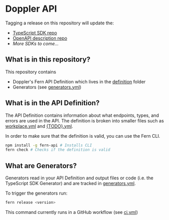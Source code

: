# Doppler API

Tagging a release on this repository will update the:

- [TypeScript SDK repo](https://github.com/fern-doppler/doppler-node)
- [OpenAPI description repo](https://github.com/fern-doppler/doppler-openapi)
- _More SDKs to come..._

## What is in this repository?

This repository contains

- Doppler's Fern API Definition which lives in the [definition](./fern/api/definition/) folder
- Generators (see [generators.yml](./fern/api/generators.yml))

## What is in the API Definition?

The API Definition contains information about what endpoints, types, and errors are used in the API. The definition is broken into smaller files such as [workplace.yml](fern/api/definition/workplace.yml) and [{TODO}.yml](fern/api/definition/{TODO}.yml).

In order to make sure that the definition is valid, you can use the Fern CLI.

```bash
npm install -g fern-api # Installs CLI
fern check # Checks if the definition is valid
```

## What are Generators?

Generators read in your API Definition and output files or code (i.e. the TypeScript SDK Generator) and are tracked in [generators.yml](./fern/api/generators.yml).

To trigger the generators run:

```bash
fern release <version>
```

This command currently runs in a GitHub workflow (see [ci.yml](.github/workflows/ci.yml#L32))
